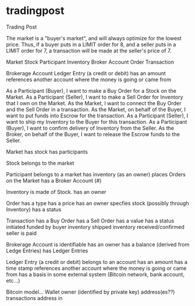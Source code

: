 # tradingpost
Trading Post

The market is a "buyer's market", and will always optimize for the
lowest price. Thus, if a buyer puts in a LIMIT order for 8, and a
seller puts in a LIMIT order for 7, a transaction will be made at the
seller's price of 7.

Market
 Stock
 Participant
  Inventory
  Broker Account
 Order
 Transaction

Brokerage
 Account
  Ledger Entry (a credit or debit)
   has an amount
   references another account where the money is going or came from



As a Participant (Buyer), I want to make a Buy Order for a Stock on the Market.
As a Participant (Seller), I want to make a Sell Order for Inventory that I own on the Market.
As the Market, I want to connect the Buy Order and the Sell Order in a transaction.
As the Market, on behalf of the Buyer, I want to put funds into Escrow for the transaction.
As a Participant (Seller), I want to ship my Inventory to the Buyer for this transaction.
As a Participant (Buyer), I want to confirm delivery of Inventory from the Seller.
As the Broker, on behalf of the Buyer, I want to release the Escrow funds to the Seller.


Market
 has stock
 has participants

Stock
 belongs to the market

Participant
 belongs to a market
 has inventory (as an owner)
 places Orders on the Market
 has a Broker Account (#)

Inventory
 is made of Stock.
 has an owner

Order
 has a type
 has a price
 has an owner
 specfies stock (possibly through Inventory)
 has a status

Transaction
 has a Buy Order
 has a Sell Order
 has a value
 has a status
  <start> initiated
  funded by buyer
  inventory shipped
  inventory received/confirmed
  seller is paid <closed>


Brokerage
Account
 is identifiable
 has an owner
 has a balance (derived from Ledge Entries)
 has Ledger Entries

Ledger Entry (a credit or debit)
 belongs to an account
 has an amount
 has a time stamp
 references another account where the money is going or came from
 has a basis in some external system (Bitcoin network, bank account, etc...)


Bitcoin model...
 Wallet
  owner (identified by private key)
  address(es??)
  transactions
   address
    in
